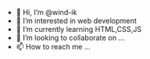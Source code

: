 - 👋 Hi, I’m @wind-ik
- 👀 I’m interested in web development
- 🌱 I’m currently learning HTML,CSS,JS
- 💞️ I’m looking to collaborate on ...
- 📫 How to reach me ...

<!---
wind-ik/wind-ik is a ✨ special ✨ repository because its `README.md` (this file) appears on your GitHub profile.
You can click the Preview link to take a look at your changes.
--->
